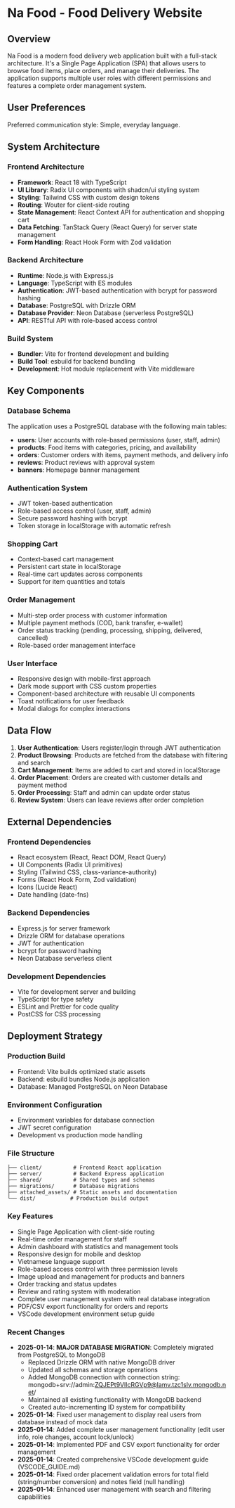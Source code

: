 # Na Food - Food Delivery Website

## Overview

Na Food is a modern food delivery web application built with a full-stack architecture. It's a Single Page Application (SPA) that allows users to browse food items, place orders, and manage their deliveries. The application supports multiple user roles with different permissions and features a complete order management system.

## User Preferences

Preferred communication style: Simple, everyday language.

## System Architecture

### Frontend Architecture
- **Framework**: React 18 with TypeScript
- **UI Library**: Radix UI components with shadcn/ui styling system
- **Styling**: Tailwind CSS with custom design tokens
- **Routing**: Wouter for client-side routing
- **State Management**: React Context API for authentication and shopping cart
- **Data Fetching**: TanStack Query (React Query) for server state management
- **Form Handling**: React Hook Form with Zod validation

### Backend Architecture
- **Runtime**: Node.js with Express.js
- **Language**: TypeScript with ES modules
- **Authentication**: JWT-based authentication with bcrypt for password hashing
- **Database**: PostgreSQL with Drizzle ORM
- **Database Provider**: Neon Database (serverless PostgreSQL)
- **API**: RESTful API with role-based access control

### Build System
- **Bundler**: Vite for frontend development and building
- **Build Tool**: esbuild for backend bundling
- **Development**: Hot module replacement with Vite middleware

## Key Components

### Database Schema
The application uses a PostgreSQL database with the following main tables:
- **users**: User accounts with role-based permissions (user, staff, admin)
- **products**: Food items with categories, pricing, and availability
- **orders**: Customer orders with items, payment methods, and delivery info
- **reviews**: Product reviews with approval system
- **banners**: Homepage banner management

### Authentication System
- JWT token-based authentication
- Role-based access control (user, staff, admin)
- Secure password hashing with bcrypt
- Token storage in localStorage with automatic refresh

### Shopping Cart
- Context-based cart management
- Persistent cart state in localStorage
- Real-time cart updates across components
- Support for item quantities and totals

### Order Management
- Multi-step order process with customer information
- Multiple payment methods (COD, bank transfer, e-wallet)
- Order status tracking (pending, processing, shipping, delivered, cancelled)
- Role-based order management interface

### User Interface
- Responsive design with mobile-first approach
- Dark mode support with CSS custom properties
- Component-based architecture with reusable UI components
- Toast notifications for user feedback
- Modal dialogs for complex interactions

## Data Flow

1. **User Authentication**: Users register/login through JWT authentication
2. **Product Browsing**: Products are fetched from the database with filtering and search
3. **Cart Management**: Items are added to cart and stored in localStorage
4. **Order Placement**: Orders are created with customer details and payment method
5. **Order Processing**: Staff and admin can update order status
6. **Review System**: Users can leave reviews after order completion

## External Dependencies

### Frontend Dependencies
- React ecosystem (React, React DOM, React Query)
- UI Components (Radix UI primitives)
- Styling (Tailwind CSS, class-variance-authority)
- Forms (React Hook Form, Zod validation)
- Icons (Lucide React)
- Date handling (date-fns)

### Backend Dependencies
- Express.js for server framework
- Drizzle ORM for database operations
- JWT for authentication
- bcrypt for password hashing
- Neon Database serverless client

### Development Dependencies
- Vite for development server and building
- TypeScript for type safety
- ESLint and Prettier for code quality
- PostCSS for CSS processing

## Deployment Strategy

### Production Build
- Frontend: Vite builds optimized static assets
- Backend: esbuild bundles Node.js application
- Database: Managed PostgreSQL on Neon Database

### Environment Configuration
- Environment variables for database connection
- JWT secret configuration
- Development vs production mode handling

### File Structure
```
├── client/          # Frontend React application
├── server/          # Backend Express application
├── shared/          # Shared types and schemas
├── migrations/      # Database migrations
├── attached_assets/ # Static assets and documentation
└── dist/           # Production build output
```

### Key Features
- Single Page Application with client-side routing
- Real-time order management for staff
- Admin dashboard with statistics and management tools
- Responsive design for mobile and desktop
- Vietnamese language support
- Role-based access control with three permission levels
- Image upload and management for products and banners
- Order tracking and status updates
- Review and rating system with moderation
- Complete user management system with real database integration
- PDF/CSV export functionality for orders and reports
- VSCode development environment setup guide

### Recent Changes
- **2025-01-14**: **MAJOR DATABASE MIGRATION**: Completely migrated from PostgreSQL to MongoDB
  - Replaced Drizzle ORM with native MongoDB driver
  - Updated all schemas and storage operations
  - Added MongoDB connection with connection string: mongodb+srv://admin:ZQJEPt9VIlcRGVp9@lamv.tzc1slv.mongodb.net/
  - Maintained all existing functionality with MongoDB backend
  - Created auto-incrementing ID system for compatibility
- **2025-01-14**: Fixed user management to display real users from database instead of mock data
- **2025-01-14**: Added complete user management functionality (edit user info, role changes, account lock/unlock)
- **2025-01-14**: Implemented PDF and CSV export functionality for order management
- **2025-01-14**: Created comprehensive VSCode development guide (VSCODE_GUIDE.md)
- **2025-01-14**: Fixed order placement validation errors for total field (string/number conversion) and notes field (null handling)
- **2025-01-14**: Enhanced user management with search and filtering capabilities